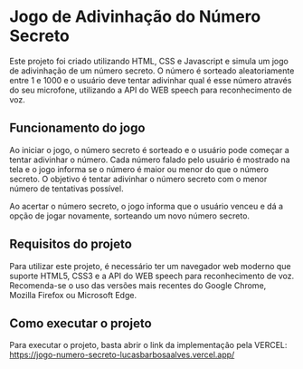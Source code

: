 # Jogo de Adivinhação do Número Secreto
Este projeto foi criado utilizando HTML, CSS e Javascript e simula um jogo de adivinhação de um número secreto. O número é sorteado aleatoriamente entre 1 e 1000 e o usuário deve tentar adivinhar qual é esse número através do seu microfone, utilizando a API do WEB speech para reconhecimento de voz.

## Funcionamento do jogo
Ao iniciar o jogo, o número secreto é sorteado e o usuário pode começar a tentar adivinhar o número. Cada número falado pelo usuário é mostrado na tela e o jogo informa se o número é maior ou menor do que o número secreto. O objetivo é tentar adivinhar o número secreto com o menor número de tentativas possível.

Ao acertar o número secreto, o jogo informa que o usuário venceu e dá a opção de jogar novamente, sorteando um novo número secreto.

## Requisitos do projeto
Para utilizar este projeto, é necessário ter um navegador web moderno que suporte HTML5, CSS3 e a API do WEB speech para reconhecimento de voz. Recomenda-se o uso das versões mais recentes do Google Chrome, Mozilla Firefox ou Microsoft Edge.

## Como executar o projeto
Para executar o projeto, basta abrir o link da implementação pela VERCEL: https://jogo-numero-secreto-lucasbarbosaalves.vercel.app/
